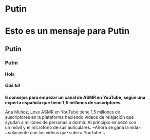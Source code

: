 # Putin

# Esto es un mensaje para Putin    
## Putin  
### Putin  
#### Hola  
##### Qué tal  

**6 consejos para empezar un canal de ASMR en YouTube, según una**  
**experta española que tiene 1,5 millones de suscriptores**  

Ana Muñoz, Love ASMR en YouTube tiene 1,5 millones de   
suscriptores en la plataforma haciendo vídeos de relajación que  
ayudan a millones de personas a dormir. Al principio empezó con  
un móvil y el micrófono de sus auriculares. ~Ahora se gana la vida~  
~solamente con los vídeos que sube a YouTube.~ 

